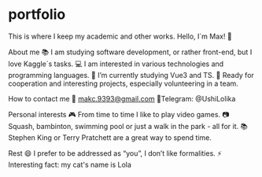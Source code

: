 # portfolio
This is where I keep my academic and other works.
Hello, I`m Max! 👋

About me
📚 I am studying software development, or rather front-end, but I love Kaggle`s tasks.
💻 I am interested in various technologies and programming languages.
🌱 I’m currently studying Vue3 and TS.
💼 Ready for cooperation and interesting projects, especially volunteering in a team.

How to contact me
📧 makc.9393@gmail.com
📱Telegram: @UshiLolika

Personal interests
🎮 From time to time I like to play video games.
📷 Squash, bambinton, swimming pool or just a walk in the park - all for it.
📚 Stephen King or Terry Pratchett are a great way to spend time.

Rest
😄 I prefer to be addressed as “you”, I don’t like formalities.
⚡ Interesting fact: my cat's name is Lola
